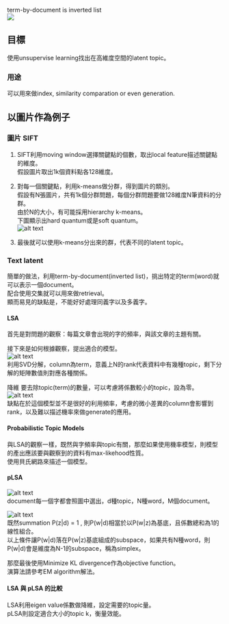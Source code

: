 term-by-document is inverted list</br>
<img src="http://chart.googleapis.com/chart?cht=tx&chl=sin(x^2)" style="border:none;">

## 目標

使用unsupervise learning找出在高維度空間的latent topic。

### 用途

可以用來做index, similarity comparation or even generation.

###

## 以圖片作為例子</br>

### 圖片 SIFT

1. SIFT利用moving window選擇關鍵點的個數，取出local feature描述關鍵點的維度。</br>假設圖片取出1k個資料點各128維度。</br>

2. 對每一個關鍵點，利用k-means做分群，得到圖片的類別。</br>假設有N張圖片，共有1k個分群問題，每個分群問題要做128維度N筆資料的分群。</br>
由於N的大小，有可能採用hierarchy k-means。</br>
下圖顯示出hard quantum或是soft quantum。</br>![alt text](https://github.com/k123321141/paper_notes/blob/master/class/img1.png)

3. 最後就可以使用k-means分出來的群，代表不同的latent topic。

### Text latent

簡單的做法，利用term-by-document(inverted list)，挑出特定的term(word)就可以表示一個document。</br>配合使用交集就可以用來做retrieval。</br>
顯而易見的缺點是，不能好好處理同義字以及多義字。</br>

#### LSA

首先是對問題的觀察：每篇文章會出現的字的頻率，與該文章的主題有關。</br>

接下來是如何根據觀察，提出適合的模型。</br>![alt text](https://github.com/k123321141/paper_notes/blob/master/class/img2.png)</br>
利用SVD分解，column為term，意義上N的rank代表資料中有幾種topic，剩下分解的矩陣數值則對應各種關係。</br>

降維 要去除topic(term)的數量，可以考慮將係數較小的topic，設為零。</br>![alt text](https://github.com/k123321141/paper_notes/blob/master/class/img3.png)</br>
缺點在於這個模型並不是很好的利用頻率，考慮的微小差異的column會影響到rank，以及難以描述機率來做generate的應用。</br>

#### Probabilistic Topic Models

與LSA的觀察一樣，既然與字頻率與topic有關，那麼如果使用機率模型，則模型的產出應該要與觀察到的資料有max-likehood性質。</br>
使用貝氏網路來描述一個模型。</br>

#### pLSA

![alt text](https://github.com/k123321141/paper_notes/blob/master/class/img4.png)</br>
document每一個字都會照圖中選出，d種topic，N種word，M個document。</br>

![alt text](https://github.com/k123321141/paper_notes/blob/master/class/img5.png)</br>
既然summation P(z|d) = 1 , 則P(w|d)相當於以P(w|z)為基底，且係數總和為1的線性組合。</br>
以上條件讓P(w|d)落在P(w|z)基底組成的subspace，如果共有N種word，則P(w|d)會是維度為N-1的subspace，稱為simplex。</br>

那麼最後使用Minimize KL divergence作為objective function。</br>
演算法請參考EM algorithm解法。</br>

#### LSA 與 pLSA 的比較

LSA利用eigen value係數做降維，設定需要的topic量。</br>
pLSA則設定適合大小的topic k，衡量效能。</br>















